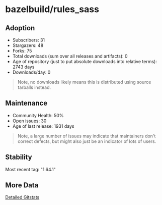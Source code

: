 # bazelbuild/rules_sass

## Adoption

- Subscribers: 31
- Stargazers: 48
- Forks: 75
- Total downloads (sum over all releases and artifacts): 0
- Age of repository (just to put absolute downloads into relative terms): 2743 days
- Downloads/day: 0

> Note, no downloads likely means this is distributed using source tarballs instead.

## Maintenance

- Community Health: 50%
- Open issues: 30
- Age of last release: 1931 days

> Note, a large number of issues may indicate that maintainers don't correct defects, but might also
> just be an indicator of lots of users.

## Stability

Most recent tag: "1.64.1"

## More Data

[Detailed Gitstats](/bazel-catalog/gitstats/bazelbuild/rules_sass)

